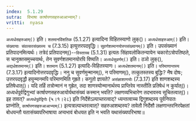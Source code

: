 ```yaml
---
index:  5.1.29
sutra:  विभाषा कार्षापणसहरुआआभ्याम्?।
vritti:  nyasa
---
```


`अध्यर्धसहरुआम्()` इति। `शतमानविंशतिक` (5.1.27) इत्यादिना विहितस्याणो लुक्()। `अध्यर्धसाहरुआम्()` इति। `संख्यायाः संवत्सरसंख्यस्य च` (7.3.15) इत्युत्तरपदवृद्धिः। 
`सुवर्णशत्मानयोरुपसंख्यानम्()` इति। उपसंख्यानं प्रतिपादनमित्यर्थः। तत्रेदं प्रतिपादनम्()--`विस्ताच्च` (5.1.31) इत्यतः सिंहावलोकितन्यायेन चकारोऽत्रोपतिष्ठते, स चानुक्तसमुच्चयार्थः, तेन सुवर्णशतमानयोरपि विष्यति। `अध्यर्धसुवर्णम्()` इति। ठञो लुक्(), `अद्यर्धशतमानम्()` इति। `शतमान` (5.1.27) इत्यादि-विहितस्याणः। `अध्यर्धशतमानम्()` इति। `परिमाणान्तस्य` (7.3.17) इत्यादिनोत्तरपदवृद्धिः। ननु च सुवर्णमुन्मानम्(), न परिमाणम्(), तत्कुतस्तस्य बुद्धिः? नैष दोषः; उत्तरपदवृद्धौ हयुन्मानमपि परिमाणमिति गृह्रते। कगुतो ज्ञायते? `असंज्ञाशाणयोः` (7.3.17) इति शाणशब्दस्य प्रतिषेधात्()। यदि तर्हि तत्रोन्मानं न गृह्रेत, तदा शाणस्योन्मानार्थस्य प्राप्तिरेव नास्तीति प्रतिषेधं न कुर्यात्()। अध्यर्धपूर्वद्विगुभ्यां कार्षापणसहरुआयोर्यथासंख्यं कस्मान् भवति? लक्षणव्यभिचारेण तदभावस्य सूचितत्वात्()। 
इह तावत्? `अध्यर्धपूर्वद्विगोः` (५।१।२८) इति निर्देशेऽल्पाच्तरत्वाद्? ध्यन्तत्वाच्च द्विगुशब्दस्य पूर्वनिपातः प्राप्नोति, `कार्षापणसहरुआआभ्याम्()` इत्यत्राल्पाच्तरत्वात्? सहरुआशब्दस्य? तावेतौ निर्देशौ लक्षणान्तरनिरपेक्षतां बोधयन्तौ यतासंख्यपरिभाषाया अप्यभावं बोधयत इति न भवति यथासंख्यपरिभाषा॥
